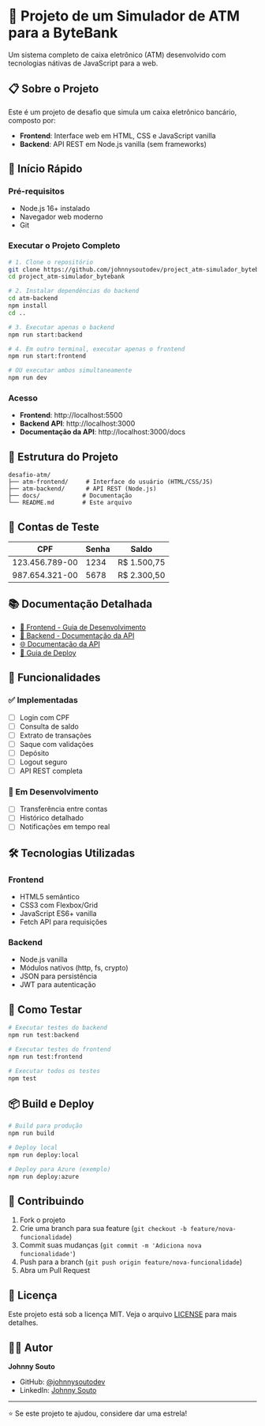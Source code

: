 
# 🏧 Projeto de um Simulador de ATM para a ByteBank

Um sistema completo de caixa eletrônico (ATM) desenvolvido com tecnologias nátivas de JavaScript para a web.

## 📋 Sobre o Projeto

Este é um projeto de desafio que simula um caixa eletrônico bancário, composto por:

- **Frontend**: Interface web em HTML, CSS e JavaScript vanilla
- **Backend**: API REST em Node.js vanilla (sem frameworks)

## 🚀 Início Rápido

### Pré-requisitos
- Node.js 16+ instalado
- Navegador web moderno
- Git

### Executar o Projeto Completo

```bash
# 1. Clone o repositório
git clone https://github.com/johnnysoutodev/project_atm-simulador_bytebank.git
cd project_atm-simulador_bytebank

# 2. Instalar dependências do backend
cd atm-backend
npm install
cd ..

# 3. Executar apenas o backend
npm run start:backend

# 4. Em outro terminal, executar apenas o frontend
npm run start:frontend

# OU executar ambos simultaneamente
npm run dev
```

### Acesso
- **Frontend**: http://localhost:5500
- **Backend API**: http://localhost:3000
- **Documentação da API**: http://localhost:3000/docs

## 📁 Estrutura do Projeto

```
desafio-atm/
├── atm-frontend/     # Interface do usuário (HTML/CSS/JS)
├── atm-backend/      # API REST (Node.js)
├── docs/            # Documentação
└── README.md        # Este arquivo
```

## 🧪 Contas de Teste

| CPF           | Senha | Saldo    |
|---------------|-------|----------|
| 123.456.789-00| 1234  | R$ 1.500,75 |
| 987.654.321-00| 5678  | R$ 2.300,50 |

## 📚 Documentação Detalhada

- [📖 Frontend - Guia de Desenvolvimento](./atm-frontend/README.md)
- [🔧 Backend - Documentação da API](./atm-backend/README.md)
- [🌐 Documentação da API](./docs/api-docs.md)
- [🚀 Guia de Deploy](./docs/deployment.md)

## 🎯 Funcionalidades

### ✅ Implementadas
- [ ] Login com CPF
- [ ] Consulta de saldo
- [ ] Extrato de transações
- [ ] Saque com validações
- [ ] Depósito
- [ ] Logout seguro
- [ ] API REST completa

### 🔄 Em Desenvolvimento
- [ ] Transferência entre contas
- [ ] Histórico detalhado
- [ ] Notificações em tempo real

## 🛠️ Tecnologias Utilizadas

### Frontend
- HTML5 semântico
- CSS3 com Flexbox/Grid
- JavaScript ES6+ vanilla
- Fetch API para requisições

### Backend
- Node.js vanilla
- Módulos nativos (http, fs, crypto)
- JSON para persistência
- JWT para autenticação

## 🧪 Como Testar

```bash
# Executar testes do backend
npm run test:backend

# Executar testes do frontend
npm run test:frontend

# Executar todos os testes
npm test
```

## 📦 Build e Deploy

```bash
# Build para produção
npm run build

# Deploy local
npm run deploy:local

# Deploy para Azure (exemplo)
npm run deploy:azure
```

## 🤝 Contribuindo

1. Fork o projeto
2. Crie uma branch para sua feature (`git checkout -b feature/nova-funcionalidade`)
3. Commit suas mudanças (`git commit -m 'Adiciona nova funcionalidade'`)
4. Push para a branch (`git push origin feature/nova-funcionalidade`)
5. Abra um Pull Request

## 📄 Licença

Este projeto está sob a licença MIT. Veja o arquivo [LICENSE](LICENSE) para mais detalhes.

## 👨‍💻 Autor

**Johnny Souto**
- GitHub: [@johnnysoutodev](https://github.com/johnnysoutodev)
- LinkedIn: [Johnny Souto](https://linkedin.com/in/johnnysouto)

---

⭐ Se este projeto te ajudou, considere dar uma estrela!